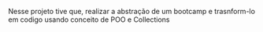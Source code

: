 Nesse projeto tive que, realizar a abstração de um bootcamp e trasnform-lo em codigo usando conceito de POO e Collections
